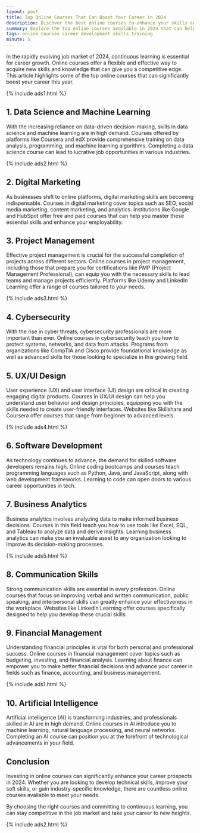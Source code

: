```yaml
---
layout: post
title: Top Online Courses That Can Boost Your Career in 2024
description: Discover the best online courses to enhance your skills and advance your career in 2024.
summary: Explore the top online courses available in 2024 that can help you improve your career prospects and gain valuable skills.
tags: online courses career development skills training
minute: 5
---
```


In the rapidly evolving job market of 2024, continuous learning is essential for career growth. Online courses offer a flexible and effective way to acquire new skills and knowledge that can give you a competitive edge. This article highlights some of the top online courses that can significantly boost your career this year.

{% include ads1.html %}

## 1. Data Science and Machine Learning
With the increasing reliance on data-driven decision-making, skills in data science and machine learning are in high demand. Courses offered by platforms like Coursera and edX provide comprehensive training on data analysis, programming, and machine learning algorithms. Completing a data science course can lead to lucrative job opportunities in various industries.

{% include ads2.html %}

## 2. Digital Marketing
As businesses shift to online platforms, digital marketing skills are becoming indispensable. Courses in digital marketing cover topics such as SEO, social media marketing, content marketing, and analytics. Institutions like Google and HubSpot offer free and paid courses that can help you master these essential skills and enhance your employability.

## 3. Project Management
Effective project management is crucial for the successful completion of projects across different sectors. Online courses in project management, including those that prepare you for certifications like PMP (Project Management Professional), can equip you with the necessary skills to lead teams and manage projects efficiently. Platforms like Udemy and LinkedIn Learning offer a range of courses tailored to your needs.

{% include ads3.html %}

## 4. Cybersecurity
With the rise in cyber threats, cybersecurity professionals are more important than ever. Online courses in cybersecurity teach you how to protect systems, networks, and data from attacks. Programs from organizations like CompTIA and Cisco provide foundational knowledge as well as advanced skills for those looking to specialize in this growing field.

## 5. UX/UI Design
User experience (UX) and user interface (UI) design are critical in creating engaging digital products. Courses in UX/UI design can help you understand user behavior and design principles, equipping you with the skills needed to create user-friendly interfaces. Websites like Skillshare and Coursera offer courses that range from beginner to advanced levels.

{% include ads4.html %}

## 6. Software Development
As technology continues to advance, the demand for skilled software developers remains high. Online coding bootcamps and courses teach programming languages such as Python, Java, and JavaScript, along with web development frameworks. Learning to code can open doors to various career opportunities in tech.

## 7. Business Analytics
Business analytics involves analyzing data to make informed business decisions. Courses in this field teach you how to use tools like Excel, SQL, and Tableau to analyze data and derive insights. Learning business analytics can make you an invaluable asset to any organization looking to improve its decision-making processes.

{% include ads5.html %}

## 8. Communication Skills
Strong communication skills are essential in every profession. Online courses that focus on improving verbal and written communication, public speaking, and interpersonal skills can greatly enhance your effectiveness in the workplace. Websites like LinkedIn Learning offer courses specifically designed to help you develop these crucial skills.

## 9. Financial Management
Understanding financial principles is vital for both personal and professional success. Online courses in financial management cover topics such as budgeting, investing, and financial analysis. Learning about finance can empower you to make better financial decisions and advance your career in fields such as finance, accounting, and business management.

{% include ads1.html %}

## 10. Artificial Intelligence
Artificial intelligence (AI) is transforming industries, and professionals skilled in AI are in high demand. Online courses in AI introduce you to machine learning, natural language processing, and neural networks. Completing an AI course can position you at the forefront of technological advancements in your field.

## Conclusion
Investing in online courses can significantly enhance your career prospects in 2024. Whether you are looking to develop technical skills, improve your soft skills, or gain industry-specific knowledge, there are countless online courses available to meet your needs. 

By choosing the right courses and committing to continuous learning, you can stay competitive in the job market and take your career to new heights.

{% include ads2.html %}
